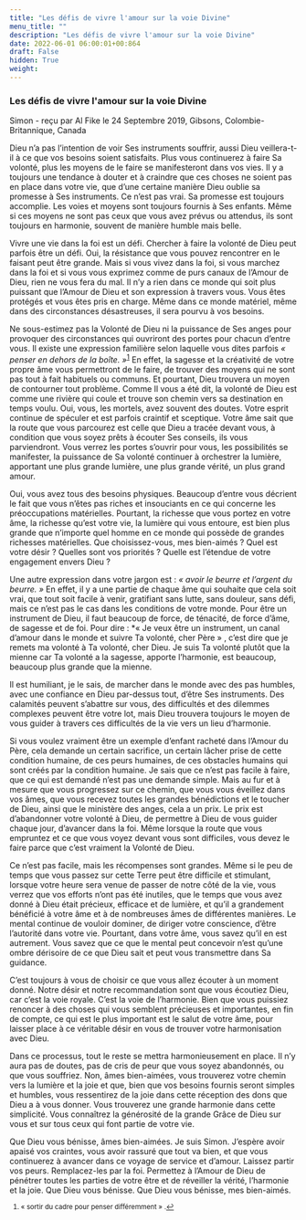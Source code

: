 ```yaml
---
title: "Les défis de vivre l'amour sur la voie Divine"
menu_title: ""
description: "Les défis de vivre l'amour sur la voie Divine"
date: 2022-06-01 06:00:01+00:864
draft: False
hidden: True
weight:
---
```

### Les défis de vivre l'amour sur la voie Divine

Simon - reçu par Al Fike le 24 Septembre 2019, Gibsons, Colombie-Britannique, Canada

Dieu n’a pas l’intention de voir Ses instruments souffrir, aussi Dieu veillera-t-il à ce que vos besoins soient satisfaits. Plus vous continuerez à faire Sa volonté, plus les moyens de le faire se manifesteront dans vos vies. Il y a toujours une tendance à douter et à craindre que ces choses ne soient pas en place dans votre vie, que d’une certaine manière Dieu oublie sa promesse à Ses instruments. Ce n’est pas vrai. Sa promesse est toujours accomplie. Les voies et moyens sont toujours fournis à Ses enfants. Même si ces moyens ne sont pas ceux que vous avez prévus ou attendus, ils sont toujours en harmonie, souvent de manière humble mais belle.

Vivre une vie dans la foi est un défi. Chercher à faire la volonté de Dieu peut parfois être un défi. Oui, la résistance que vous pouvez rencontrer en le faisant peut être grande. Mais si vous vivez dans la foi, si vous marchez dans la foi et si vous vous exprimez comme de purs canaux de l’Amour de Dieu, rien ne vous fera du mal. Il n’y a rien dans ce monde qui soit plus puissant que l’Amour de Dieu et son expression à travers vous. Vous êtes protégés et vous êtes pris en charge. Même dans ce monde matériel, même dans des circonstances désastreuses, il sera pourvu à vos besoins.

Ne sous-estimez pas la Volonté de Dieu ni la puissance de Ses anges pour provoquer des circonstances qui ouvriront des portes pour chacun d’entre vous. Il existe une expression familière selon laquelle vous dites parfois *« penser en dehors de la boîte. »*<sup id="a1">[1](#f1)</sup> En effet, la sagesse et la créativité de votre propre âme vous permettront de le faire, de trouver des moyens qui ne sont pas tout à fait habituels ou communs. Et pourtant, Dieu trouvera un moyen de contourner tout problème. Comme Il vous a été dit, la volonté de Dieu est comme une rivière qui coule et trouve son chemin vers sa destination en temps voulu. Oui, vous, les mortels, avez souvent des doutes. Votre esprit continue de spéculer et est parfois craintif et sceptique. Votre âme sait que la route que vous parcourez est celle que Dieu a tracée devant vous, à condition que vous soyez prêts à écouter Ses conseils, ils vous parviendront. Vous verrez les portes s’ouvrir pour vous, les possibilités se manifester, la puissance de Sa volonté continuer à orchestrer la lumière, apportant une plus grande lumière, une plus grande vérité, un plus grand amour.

Oui, vous avez tous des besoins physiques. Beaucoup d’entre vous décrient le fait que vous n’êtes pas riches et insouciants en ce qui concerne les préoccupations matérielles. Pourtant, la richesse que vous portez en votre âme, la richesse qu’est votre vie, la lumière qui vous entoure, est bien plus grande que n’importe quel homme en ce monde qui possède de grandes richesses matérielles. Que choisissez-vous, mes bien-aimés ? Quel est votre désir ? Quelles sont vos priorités ? Quelle est l’étendue de votre engagement envers Dieu ?

Une autre expression dans votre jargon est : *« avoir le beurre et l’argent du beurre. »* En effet, il y a une partie de chaque âme qui souhaite que cela soit vrai, que tout soit facile à venir, gratifiant sans lutte, sans douleur, sans défi, mais ce n’est pas le cas dans les conditions de votre monde. Pour être un instrument de Dieu, il faut beaucoup de force, de ténacité, de force d’âme, de sagesse et de foi. Pour dire : *« Je veux être un instrument, un canal d’amour dans le monde et suivre Ta volonté, cher Père » , c’est dire que je remets ma volonté à Ta volonté, cher Dieu. Je suis Ta volonté plutôt que la mienne car Ta volonté a la sagesse, apporte l’harmonie, est beaucoup, beaucoup plus grande que la mienne.

Il est humiliant, je le sais, de marcher dans le monde avec des pas humbles, avec une confiance en Dieu par-dessus tout, d’être Ses instruments. Des calamités peuvent s’abattre sur vous, des difficultés et des dilemmes complexes peuvent être votre lot, mais Dieu trouvera toujours le moyen de vous guider à travers ces difficultés de la vie vers un lieu d’harmonie.

Si vous voulez vraiment être un exemple d’enfant racheté dans l’Amour du Père, cela demande un certain sacrifice, un certain lâcher prise de cette condition humaine, de ces peurs humaines, de ces obstacles humains qui sont créés par la condition humaine. Je sais que ce n’est pas facile à faire, que ce qui est demandé n’est pas une demande simple. Mais au fur et à mesure que vous progressez sur ce chemin, que vous vous éveillez dans vos âmes, que vous recevez toutes les grandes bénédictions et le toucher de Dieu, ainsi que le ministère des anges, cela a un prix. Le prix est d’abandonner votre volonté à Dieu, de permettre à Dieu de vous guider chaque jour, d’avancer dans la foi. Même lorsque la route que vous empruntez et ce que vous voyez devant vous sont difficiles, vous devez le faire parce que c’est vraiment la Volonté de Dieu.

Ce n’est pas facile, mais les récompenses sont grandes. Même si le peu de temps que vous passez sur cette Terre peut être difficile et stimulant, lorsque votre heure sera venue de passer de notre côté de la vie, vous verrez que vos efforts n’ont pas été inutiles, que le temps que vous avez donné à Dieu était précieux, efficace et de lumière, et qu’il a grandement bénéficié à votre âme et à de nombreuses âmes de différentes manières. Le mental continue de vouloir dominer, de diriger votre conscience, d’être l’autorité dans votre vie. Pourtant, dans votre âme, vous savez qu’il en est autrement. Vous savez que ce que le mental peut concevoir n’est qu’une ombre dérisoire de ce que Dieu sait et peut vous transmettre dans Sa guidance.

C’est toujours à vous de choisir ce que vous allez écouter à un moment donné. Notre désir et notre recommandation sont que vous écoutiez Dieu, car c’est la voie royale. C’est la voie de l’harmonie. Bien que vous puissiez renoncer à des choses qui vous semblent précieuses et importantes, en fin de compte, ce qui est le plus important est le salut de votre âme, pour laisser place à ce véritable désir en vous de trouver votre harmonisation avec Dieu.

Dans ce processus, tout le reste se mettra harmonieusement en place. Il n’y aura pas de doutes, pas de cris de peur que vous soyez abandonnés, ou que vous souffriez. Non, âmes bien-aimées, vous trouverez votre chemin vers la lumière et la joie et que, bien que vos besoins fournis seront simples et humbles, vous ressentirez de la joie dans cette réception des dons que Dieu a à vous donner. Vous trouverez une grande harmonie dans cette simplicité. Vous connaîtrez la générosité de la grande Grâce de Dieu sur vous et sur tous ceux qui font partie de votre vie.

Que Dieu vous bénisse, âmes bien-aimées. Je suis Simon. J’espère avoir apaisé vos craintes, vous avoir rassuré que tout va bien, et que vous continuerez à avancer dans ce voyage de service et d’amour. Laissez partir vos peurs. Remplacez-les par la foi. Permettez à l’Amour de Dieu de pénétrer toutes les parties de votre être et de réveiller la vérité, l’harmonie et la joie. Que Dieu vous bénisse. Que Dieu vous bénisse, mes bien-aimés.
<small>

1. <large id=”f1”> « sortir du cadre pour penser différemment » .[↩](#a1)




